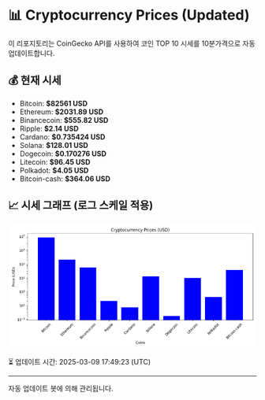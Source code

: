 
# 📊 Cryptocurrency Prices (Updated)

이 리포지토리는 CoinGecko API를 사용하여 코인 TOP 10 시세를 10분가격으로 자동 업데이트합니다.

## 💰 현재 시세
- Bitcoin: **$82561 USD**
- Ethereum: **$2031.89 USD**
- Binancecoin: **$555.82 USD**
- Ripple: **$2.14 USD**
- Cardano: **$0.735424 USD**
- Solana: **$128.01 USD**
- Dogecoin: **$0.170276 USD**
- Litecoin: **$96.45 USD**
- Polkadot: **$4.05 USD**
- Bitcoin-cash: **$364.06 USD**

## 📈 시세 그래프 (로그 스케일 적용)
![Crypto Prices](crypto_prices.png)

⏳ 업데이트 시간: 2025-03-09 17:49:23 (UTC)

---
자동 업데이트 봇에 의해 관리됩니다.
